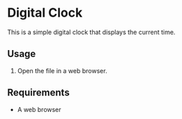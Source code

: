 # Digital Clock

This is a simple digital clock that displays the current time.

## Usage

1. Open the file in a web browser.

## Requirements

* A web browser